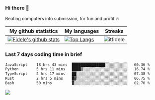 ### Hi there 👋
<p>Beating computers into submission, for fun and profit 🔥</p>

|My github statistics|My languages|Streaks|
|-|-|-|
|[![Fidele's github stats](https://github-readme-stats.vercel.app/api?username=itfidele&count_private=true&show_icons=true&theme=dark&hide_title=true)](https://github.com/itfidele)|[![Top Langs](https://github-readme-stats.vercel.app/api/top-langs/?username=itfidele&show_icons=true&langs_count=8&theme=dark&layout=compact&hide_title=true)](https://github.com/itfidele)|![itfidele](https://github-readme-streak-stats.herokuapp.com/?user=itfidele&theme=dark)

### Last 7 days coding time in brief
<!--START_SECTION:waka-->

```txt
JavaScript    18 hrs 43 mins  ███████████████░░░░░░░░░░   60.36 %
Python        5 hrs 11 mins   ████▒░░░░░░░░░░░░░░░░░░░░   16.74 %
TypeScript    2 hrs 17 mins   ██░░░░░░░░░░░░░░░░░░░░░░░   07.38 %
Rust          2 hrs 5 mins    █▓░░░░░░░░░░░░░░░░░░░░░░░   06.75 %
Bash          50 mins         ▓░░░░░░░░░░░░░░░░░░░░░░░░   02.70 %
```

<!--END_SECTION:waka-->

![](https://komarev.com/ghpvc/?username=itfidele)
